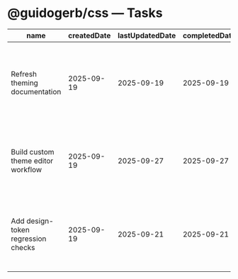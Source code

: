 # @guidogerb/css — Tasks

| name                               | createdDate | lastUpdatedDate | completedDate | status      | description                                                                                                       |
| ---------------------------------- | ----------- | --------------- | ------------- | ----------- | ----------------------------------------------------------------------------------------------------------------- |
| Refresh theming documentation      | 2025-09-19  | 2025-09-19      | 2025-09-19    | complete    | Ensured the README walks through reset imports, provider setup, and ThemeSelect embedding for tenant apps.        |
| Build custom theme editor workflow | 2025-09-19  | 2025-09-27      | 2025-09-27    | complete    | Prototype a modal-driven editor that saves bespoke token sets through the storage helpers and broadcasts updates. |
| Add design-token regression checks | 2025-09-19  | 2025-09-21      | 2025-09-21    | complete    | Capture screenshot/DOM snapshots so token regressions are caught before publishing shared CSS.                    |
